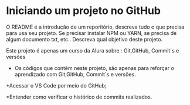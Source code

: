 <h1> Iniciando um projeto no GitHub </h1>

O README é a introdução de um reporitório, descreva tudo o que precisa para usa  seu projeto.
Se precisar instalar NPM ou YARN, se precisa de algum documento txt, etc..
Descreva qual objetivo deste projeto.

Este projeto é apenas um curso da Alura sobre : Git,GitHub, Commit´s e versões

* Os códigos que contém neste projeto, são apenas para reforçar o aprendizado com Git,GitHub, Commit´s e versões. 

*Acessar o VS Code por meio do GitHub;

*Entender como verificar o histórico de commits realizados.
